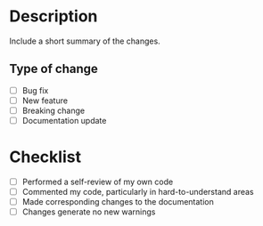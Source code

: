 # Description

Include a short summary of the changes.

## Type of change

- [ ] Bug fix 
- [ ] New feature 
- [ ] Breaking change 
- [ ] Documentation update

# Checklist

- [ ] Performed a self-review of my own code
- [ ] Commented my code, particularly in hard-to-understand areas
- [ ] Made corresponding changes to the documentation
- [ ] Changes generate no new warnings
